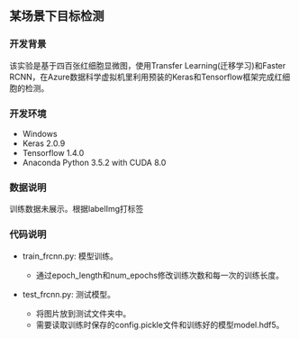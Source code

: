 ## 某场景下目标检测

### 开发背景
该实验是基于四百张红细胞显微图，使用Transfer Learning(迁移学习)和Faster RCNN，在Azure数据科学虚拟机里利用预装的Keras和Tensorflow框架完成红细胞的检测。

### 开发环境
- Windows
- Keras 2.0.9
- Tensorflow 1.4.0
- Anaconda Python 3.5.2 with CUDA 8.0


### 数据说明
训练数据未展示。根据labelImg打标签


### 代码说明

- train_frcnn.py: 模型训练。
   - 通过epoch_length和num_epochs修改训练次数和每一次的训练长度。 

- test_frcnn.py: 测试模型。
   - 将图片放到测试文件夹中。
   - 需要读取训练时保存的config.pickle文件和训练好的模型model.hdf5。

